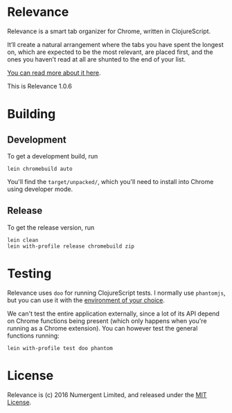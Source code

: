 # Relevance

Relevance is a smart tab organizer for Chrome, written in ClojureScript.   

It’ll create a natural arrangement where the tabs you have spent the longest on, which are expected to be the most relevant, are placed first, and the ones you haven’t read at all are shunted to the end of your list.

[You can read more about it here](https://numergent.com/relevance/).

This is Relevance 1.0.6

# Building

## Development

To get a development build, run

```
lein chromebuild auto
```

You'll find the `target/unpacked/`, which you'll need to install into Chrome using developer mode.

## Release

To get the release version, run

```
lein clean
lein with-profile release chromebuild zip
```


# Testing

Relevance uses `doo` for running ClojureScript tests. I normally use `phantomjs`, but you can use it with the [environment of your choice](https://github.com/bensu/doo#setting-up-environments).

We can't test the entire application externally, since a lot of its API depend on Chrome functions being present (which only happens when you're running as a Chrome extension).  You can however test the general functions running:

```
lein with-profile test doo phantom
```


# License

Relevance is (c) 2016 Numergent Limited, and released under the [MIT License](https://tldrlegal.com/license/mit-license).